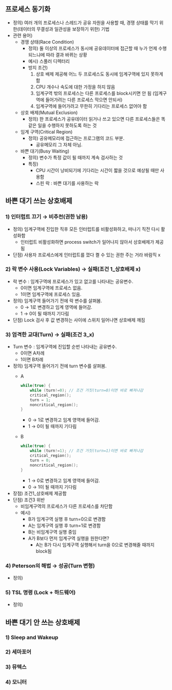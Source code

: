 ## 프로세스 동기화

- 정의) 여러 개의 프로세스나 스레드가 공유 자원을 사용할 때, 경쟁 상태를 막기 위한(데이터의 무결성과 일관성을 보장하기 위한) 기법
- 관련 용어)
    - 경쟁 상태(Race Condition)
        - 정의) 둘 이상의 프로세스가 동시에 공유데이터에 접근할 때 누가 언제 수행되느냐에 따라 결과 바뀌는 상황
        - 예시) 스풀러 디렉터리
        - 방지 조건)
            1. 상호 배제 제공해 어느 두 프로세스도 동시에 임계구역에 있지 못하게 함
            2. CPU 개수나 속도에 대한 가정을 하지 않음
            3. 임계구역 밖의 프로세스는 다른 프로세스를 block시키면 안 됨 (임계구역에 들어가려는 다른 프로세스 막으면 안되서)
            4. 임계구역에 들어가려고 무한히 기다리는 프로세스 없어야 함
    - 상호 배제(Mutual Exclusion)
        - 정의) 한 프로세스가 공유데이터 읽거나 쓰고 있으면 다른 프로세스들은 똑같은 일을 수행하지 못하도록 하는 것
    - 임계 구역(Critical Region)
        - 정의) 공유메모리에 접근하는 프로그램의 코드 부분.
            - 공유메모리 그 자체 아님.
    - 바쁜 대기(Busy Waiting)
        - 정의) 변수가 특정 값이 될 때까지 계속 검사하는 것
        - 특징)
            - CPU 시간이 낭비되기에 기다리는 시간이 짧을 것으로 예상될 때만 사용함
            - 스핀 락 : 바쁜 대기를 사용하는 락

## 바쁜 대기 쓰는 상호배제

### 1) 인터럽트 끄기 → 비추천(권한 남용)

- 정의) 임계구역에 진입한 직후 모든 인터럽트를 비활성화하고, 떠나기 직전 다시 활성화함
    - 인터럽트 비활성화하면 process switch가 일어나지 않아서 상호배제가 제공됨
- 단점) 사용자 프로세스에게 인터럽트를 껐다 켤 수 있는 권한 주는 거라 바람직 x

### 2) 락 변수 사용(Lock Variables) → 실패(조건 1_상호배제 x)

- 락 변수 : 임계구역에 프로세스가 있고 없고를 나타내는 공유변수.
    - 0이면 임계구역에 프로세스 없음.
    - 1이면 임계구역에 프로세스 있음.
- 정의) 임계구역 들어가기 전에 락 변수를 살펴봄.
    - 0 → 1로 변경하고 임계 영역에 들어감.
    - 1 → 0이 될 때까지 기다림
- 단점) Lock 검사 후 값 변경하는 사이에 스위치 일어나면 상호배제 깨짐

### 3) 엄격한 교대(Turn) → 실패(조건 3_x)

- Turn 변수 : 임계구역에 진입할 순번 나타내는 공유변수.
    - 0이면 A차례
    - 1이면 B차례
- 정의) 임계구역 들어가기 전에 turn 변수를 살펴봄.
    - A
        
        ```c
        while(true) {
        	while (turn!=0); // 조건 거짓(turn=0)이면 바로 빠져나감
        	critical_region();
        	turn = 1;
        	noncritical_region();
        }
        ```
        
        - 0 → 1로 변경하고 임계 영역에 들어감.
        - 1 → 0이 될 때까지 기다림
    - B
        
        ```c
        while(true) {
        	while (turn!=1); // 조건 거짓(turn=1)이면 바로 빠져나감
        	critical_region();
        	turn = 0;
        	noncritical_region();
        }
        ```
        
        - 1 → 0로 변경하고 임계 영역에 들어감.
        - 0 → 1이 될 때까지 기다림
- 장점) 조건1_상호배제 제공함
- 단점) 조건3 위반
    - 비임계구역의 프로세스가 다른 프로세스를 차단함
    - 예시)
        - B가 임계구역 실행 후 turn=0으로 변경함
        - A는 임계구역 실행 후 turn=1로 변경함
        - B는 비임계구역 실행 중임
        - A가 B보다 먼저 임계구역 실행을 원한다면?
            - A는 B가 다시 임계구역 실행해서 turn을 0으로 변경해줄 때까지 block됨

### 4) Peterson의 해법 → 성공(Turn 변형)

- 정의)

### 5) TSL 명령 (Lock + 하드웨어)

- 정의)

## 바쁜 대기 안 쓰는 상호배제

### 1) Sleep and Wakeup

### 2) 세마포어

### 3) 뮤텍스

### 4) 모니터
